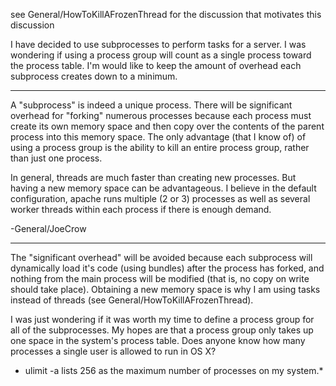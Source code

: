 see General/HowToKillAFrozenThread for the discussion that motivates this discussion

I have decided to use subprocesses to perform tasks for a server. I was wondering if using a process group will count as a single process toward the process table. I'm would like to keep the amount of overhead each subprocess creates down to a minimum. 


----
A "subprocess" is indeed a unique process.  There will be significant overhead for "forking" numerous processes because each process must create its own memory space and then copy over the contents of the parent process into this memory space.  The only advantage (that I know of) of using a process group is the ability to kill an entire process group, rather than just one process.

In general, threads are much faster than creating new processes.  But having a new memory space can be advantageous.  I believe in the default configuration, apache runs multiple (2 or 3) processes as well as several worker threads within each process if there is enough demand.

-General/JoeCrow

----

The "significant overhead" will be avoided because each subprocess will dynamically load it's code (using bundles) after the process has forked, and nothing from the main process will be modified (that is, no copy on write should take place). Obtaining a new memory space is why I am using tasks instead of threads (see General/HowToKillAFrozenThread).  

I was just wondering if it was worth my time to define a process group for all of the subprocesses. My hopes are that a process group only takes up one space in the system's process table. Does anyone know how many processes a single user is allowed to run in OS X?

*    ulimit -a lists 256 as the maximum number of processes on my system.*
